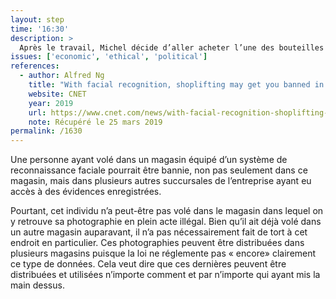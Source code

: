 ```yaml
---
layout: step
time: '16:30'
description: >
  Après le travail, Michel décide d’aller acheter l’une des bouteilles de vin suggérées par Alexa afin de lui assurer un souper idéal et bien accompagné. Lorsqu’il entre dans le magasin, Michel remarque qu’un mur est plaqué d’images de voleur à l’étalage recherché après avoir quitté les lieux avec des bouteilles de vin non payées. 
issues: ['economic', 'ethical', 'political']
references:
  - author: Alfred Ng
    title: "With facial recognition, shoplifting may get you banned in places you've never been"
    website: CNET
    year: 2019
    url: https://www.cnet.com/news/with-facial-recognition-shoplifting-may-get-you-banned-in-places-youve-never-been/
    note: Récupéré le 25 mars 2019
permalink: /1630
---
```


Une personne ayant volé dans un magasin équipé d’un système de reconnaissance faciale pourrait être bannie, non pas seulement dans ce magasin, mais dans plusieurs autres succursales de l’entreprise ayant eu accès à des évidences enregistrées. 

Pourtant, cet individu n’a peut-être pas volé dans le magasin dans lequel on y retrouve sa photographie en plein acte illégal.  Bien qu’il ait déjà volé dans un autre magasin auparavant, il n’a pas nécessairement fait de tort à cet endroit en particulier. Ces photographies peuvent être distribuées dans plusieurs magasins puisque la loi ne réglemente pas « encore» clairement ce type de données. Cela veut dire que ces dernières peuvent être distribuées et utilisées n’importe comment et par n’importe qui ayant mis la main dessus.

